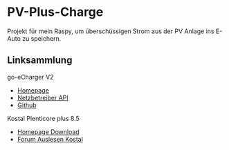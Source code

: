 # PV-Plus-Charge

Projekt für mein Raspy, um überschüssigen Strom aus der PV Anlage ins E-Auto zu speichern.

## Linksammlung

go-eCharger V2
* [Homepage](https://go-e.com/de-de)
* [Netzbetreiber API](https://strapi-s3-bucket.s3.eu-central-1.amazonaws.com/go_e_Charger_API_Netzbetreiber_370def1df6.pdf)
* [Github](https://github.com/goecharger/go-eCharger-API-v2)

Kostal Plenticore plus 8.5
* [Homepage Download](https://www.kostal-solar-electric.com/de-de/download/download/#Solar%20Inverter/PLENTICORE%20plus/Deutschland/Brosch%C3%BCre/)
* [Forum Auslesen Kostal](https://www.photovoltaikforum.com/thread/136824-rest-api-f%C3%BCr-kostal-pleticore-wechselrichter/)